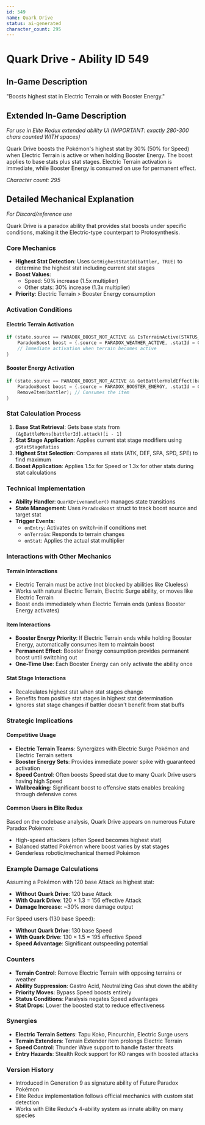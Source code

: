 ```yaml
---
id: 549
name: Quark Drive
status: ai-generated
character_count: 295
---
```


# Quark Drive - Ability ID 549

## In-Game Description
"Boosts highest stat in Electric Terrain or with Booster Energy."

## Extended In-Game Description
*For use in Elite Redux extended ability UI (IMPORTANT: exactly 280-300 chars counted WITH spaces)*

Quark Drive boosts the Pokémon's highest stat by 30% (50% for Speed) when Electric Terrain is active or when holding Booster Energy. The boost applies to base stats plus stat stages. Electric Terrain activation is immediate, while Booster Energy is consumed on use for permanent effect.

*Character count: 295*

## Detailed Mechanical Explanation
*For Discord/reference use*

Quark Drive is a paradox ability that provides stat boosts under specific conditions, making it the Electric-type counterpart to Protosynthesis.

### Core Mechanics
- **Highest Stat Detection**: Uses `GetHighestStatId(battler, TRUE)` to determine the highest stat including current stat stages
- **Boost Values**: 
  - Speed: 50% increase (1.5x multiplier)
  - Other stats: 30% increase (1.3x multiplier)
- **Priority**: Electric Terrain > Booster Energy consumption

### Activation Conditions

#### Electric Terrain Activation
```cpp
if (state.source == PARADOX_BOOST_NOT_ACTIVE && IsTerrainActive(STATUS_FIELD_ELECTRIC_TERRAIN)) {
    ParadoxBoost boost = {.source = PARADOX_WEATHER_ACTIVE, .statId = GetHighestStatId(battler, TRUE)};
    // Immediate activation when terrain becomes active
}
```

#### Booster Energy Activation
```cpp
if (state.source == PARADOX_BOOST_NOT_ACTIVE && GetBattlerHoldEffect(battler, TRUE) == HOLD_EFFECT_BOOSTER_ENERGY) {
    ParadoxBoost boost = {.source = PARADOX_BOOSTER_ENERGY, .statId = GetHighestStatId(battler, TRUE)};
    RemoveItem(battler); // Consumes the item
}
```

### Stat Calculation Process
1. **Base Stat Retrieval**: Gets base stats from `(&gBattleMons[battlerId].attack)[i - 1]`
2. **Stat Stage Application**: Applies current stat stage modifiers using `gStatStageRatios`
3. **Highest Stat Selection**: Compares all stats (ATK, DEF, SPA, SPD, SPE) to find maximum
4. **Boost Application**: Applies 1.5x for Speed or 1.3x for other stats during stat calculations

### Technical Implementation
- **Ability Handler**: `QuarkDriveHandler()` manages state transitions
- **State Management**: Uses `ParadoxBoost` struct to track boost source and target stat
- **Trigger Events**: 
  - `onEntry`: Activates on switch-in if conditions met
  - `onTerrain`: Responds to terrain changes
  - `onStat`: Applies the actual stat multiplier

### Interactions with Other Mechanics

#### Terrain Interactions
- Electric Terrain must be active (not blocked by abilities like Clueless)
- Works with natural Electric Terrain, Electric Surge ability, or moves like Electric Terrain
- Boost ends immediately when Electric Terrain ends (unless Booster Energy activates)

#### Item Interactions
- **Booster Energy Priority**: If Electric Terrain ends while holding Booster Energy, automatically consumes item to maintain boost
- **Permanent Effect**: Booster Energy consumption provides permanent boost until switching out
- **One-Time Use**: Each Booster Energy can only activate the ability once

#### Stat Stage Interactions
- Recalculates highest stat when stat stages change
- Benefits from positive stat stages in highest stat determination
- Ignores stat stage changes if battler doesn't benefit from stat buffs

### Strategic Implications

#### Competitive Usage
- **Electric Terrain Teams**: Synergizes with Electric Surge Pokémon and Electric Terrain setters
- **Booster Energy Sets**: Provides immediate power spike with guaranteed activation
- **Speed Control**: Often boosts Speed stat due to many Quark Drive users having high Speed
- **Wallbreaking**: Significant boost to offensive stats enables breaking through defensive cores

#### Common Users in Elite Redux
Based on the codebase analysis, Quark Drive appears on numerous Future Paradox Pokémon:
- High-speed attackers (often Speed becomes highest stat)
- Balanced statted Pokémon where boost varies by stat stages
- Genderless robotic/mechanical themed Pokémon

### Example Damage Calculations
Assuming a Pokémon with 120 base Attack as highest stat:
- **Without Quark Drive**: 120 base Attack
- **With Quark Drive**: 120 × 1.3 = 156 effective Attack
- **Damage Increase**: ~30% more damage output

For Speed users (130 base Speed):
- **Without Quark Drive**: 130 base Speed  
- **With Quark Drive**: 130 × 1.5 = 195 effective Speed
- **Speed Advantage**: Significant outspeeding potential

### Counters
- **Terrain Control**: Remove Electric Terrain with opposing terrains or weather
- **Ability Suppression**: Gastro Acid, Neutralizing Gas shut down the ability
- **Priority Moves**: Bypass Speed boosts entirely
- **Status Conditions**: Paralysis negates Speed advantages
- **Stat Drops**: Lower the boosted stat to reduce effectiveness

### Synergies
- **Electric Terrain Setters**: Tapu Koko, Pincurchin, Electric Surge users
- **Terrain Extenders**: Terrain Extender item prolongs Electric Terrain
- **Speed Control**: Thunder Wave support to handle faster threats
- **Entry Hazards**: Stealth Rock support for KO ranges with boosted attacks

### Version History
- Introduced in Generation 9 as signature ability of Future Paradox Pokémon
- Elite Redux implementation follows official mechanics with custom stat detection
- Works with Elite Redux's 4-ability system as innate ability on many species